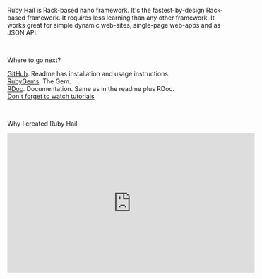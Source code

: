 Ruby Hail is Rack-based nano framework. It's the fastest-by-design Rack-based framework. It requires less learning than any other framework. It works great for simple dynamic web-sites, single-page web-apps and as JSON API.

<br>

Where to go next?

<a href="https://github.com/E-Xor/rhail">GitHub</a>. Readme has installation and usage instructions.<br>
<a href="https://rubygems.org/gems/rhail">RubyGems</a>. The Gem.<br>
<a href="http://www.rubydoc.info/github/E-Xor/rhail/">RDoc</a>. Documentation. Same as in the readme plus RDoc.<br>
<a href="/tutorials">Don't forget to watch tutorials</a>

<br>

Why I created Ruby Hail

<iframe width="560" height="315" src="https://www.youtube.com/embed/hKzYhoo68os" frameborder="0" allowfullscreen></iframe>



